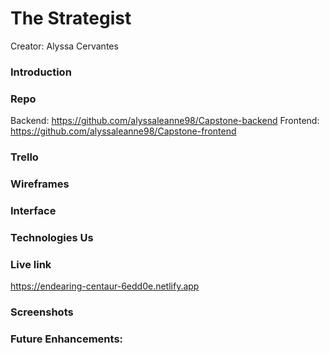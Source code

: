 # The Strategist 
Creator: Alyssa Cervantes

### Introduction

### Repo 
Backend: https://github.com/alyssaleanne98/Capstone-backend
Frontend: https://github.com/alyssaleanne98/Capstone-frontend 

### Trello 


### Wireframes



### Interface

### Technologies Us

### Live link
https://endearing-centaur-6edd0e.netlify.app


### Screenshots 


### Future Enhancements: 

